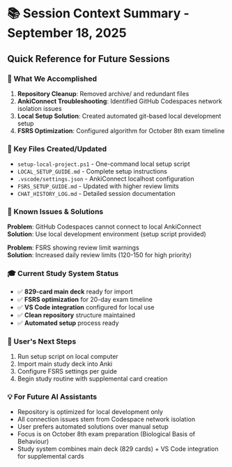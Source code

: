 # 📚 Session Context Summary - September 18, 2025

## Quick Reference for Future Sessions

### 🎯 What We Accomplished
1. **Repository Cleanup**: Removed archive/ and redundant files
2. **AnkiConnect Troubleshooting**: Identified GitHub Codespaces network isolation issues  
3. **Local Setup Solution**: Created automated git-based local development setup
4. **FSRS Optimization**: Configured algorithm for October 8th exam timeline

### 🔧 Key Files Created/Updated
- `setup-local-project.ps1` - One-command local setup script
- `LOCAL_SETUP_GUIDE.md` - Complete setup instructions  
- `.vscode/settings.json` - AnkiConnect localhost configuration
- `FSRS_SETUP_GUIDE.md` - Updated with higher review limits
- `CHAT_HISTORY_LOG.md` - Detailed session documentation

### 🚨 Known Issues & Solutions
**Problem**: GitHub Codespaces cannot connect to local AnkiConnect  
**Solution**: Use local development environment (setup script provided)

**Problem**: FSRS showing review limit warnings  
**Solution**: Increased daily review limits (120-150 for high priority)

### 🎓 Current Study System Status
- ✅ **829-card main deck** ready for import
- ✅ **FSRS optimization** for 20-day exam timeline
- ✅ **VS Code integration** configured for local use
- ✅ **Clean repository** structure maintained
- ✅ **Automated setup** process ready

### 🚀 User's Next Steps
1. Run setup script on local computer
2. Import main study deck into Anki
3. Configure FSRS settings per guide
4. Begin study routine with supplemental card creation

### 💡 For Future AI Assistants
- Repository is optimized for local development only
- All connection issues stem from Codespace network isolation
- User prefers automated solutions over manual setup
- Focus is on October 8th exam preparation (Biological Basis of Behaviour)
- Study system combines main deck (829 cards) + VS Code integration for supplemental cards